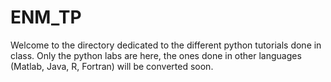 # ENM_TP

Welcome to the directory dedicated to the different python tutorials done in class.
Only the python labs are here, the ones done in other languages (Matlab, Java, R, Fortran) will be converted soon.
